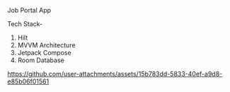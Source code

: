  Job Portal App

Tech Stack-
1) Hilt
2) MVVM Architecture
3) Jetpack Compose
4) Room Database

https://github.com/user-attachments/assets/15b783dd-5833-40ef-a9d8-e85b06f01561

